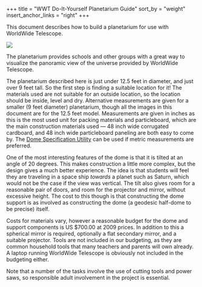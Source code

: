 +++
title = "WWT Do-It-Yourself Planetarium Guide"
sort_by = "weight"
insert_anchor_links = "right"
+++

This document describes how to build a planetarium for use with WorldWide
Telescope.

![](./finishedone.jpg)

The planetarium provides schools and other groups with a great way to
visualize the panoramic view of the universe provided by WorldWide Telescope.

The planetarium described here is just under 12.5 feet in diameter, and just
over 9 feet tall. So the first step is finding a suitable location for it! The
materials used are not suitable for an outside location, so the location
should be inside, level and dry. Alternative measurements are given for a
smaller (9 feet diameter) planetarium, though all the images in this document
are for the 12.5 feet model. Measurements are given in inches as this is the
most used unit for packing materials and particleboard, which are the main
construction materials used — 48 inch wide corrugated cardboard, and 48 inch
wide particleboard paneling are both easy to come by. The
[Dome Specification Utility](#the-dome-specification-utility) can be used if
metric measurements are preferred.

One of the most interesting features of the dome is that it is tilted at an
angle of 20 degrees. This makes construction a little more complex, but the
design gives a much better experience. The idea is that students will feel
they are traveling in a space ship _towards_ a planet such as Saturn, which
would not be the case if the view was vertical. The tilt also gives room for a
reasonable pair of doors, and room for the projector and mirror, without
excessive height. The cost to this though is that constructing the dome
support is as involved as constructing the dome (a geodesic half-dome to be
precise) itself.

Costs for materials vary, however a reasonable budget for the dome and support
components is US $700.00 at 2009 prices. In addition to this a spherical
mirror is required, optionally a flat secondary mirror, and a suitable
projector. Tools are not included in our budgeting, as they are common
household tools that many teachers and parents will own already. A laptop
running WorldWide Telescope is obviously not included in the budgeting either.

Note that a number of the tasks involve the use of cutting tools and power
saws, so responsible adult involvement in the project is essential.
